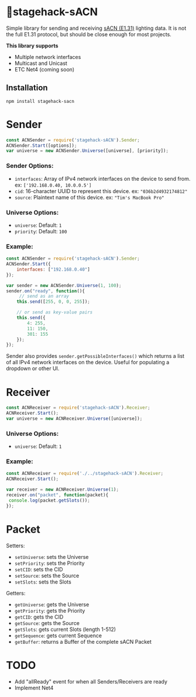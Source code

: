 # 🔌stagehack-sACN
Simple library for sending and receiving [sACN (E1.31)](https://tsp.esta.org/tsp/documents/docs/ANSI_E1-31-2018.pdf) lighting data. It is not the full E1.31 protocol, but should be close enough for most projects. 


**This library supports**
* Multiple network interfaces
* Multicast and Unicast
* ETC Net4 (coming soon)


## Installation
`npm install stagehack-sacn`



# Sender
```javascript
const ACNSender = require('stagehack-sACN').Sender;
ACNSender.Start([options]);
var universe = new ACNSender.Universe([universe], [priority]);
```
### Sender Options:
* `interfaces`: Array of IPv4 network interfaces on the device to send from. ex: `['192.168.0.40, 10.0.0.5']`
* `cid`: 16-character UUID to represent this device. ex: `"036b2d4932174812"`
* `source`: Plaintext name of this device. ex: `"Tim's MacBook Pro"`

### Universe Options:
* `universe`: Default: `1`
* `priority`: Default: `100`

### Example:
```javascript
const ACNSender = require('stagehack-sACN').Sender;
ACNSender.Start({
	interfaces: ["192.168.0.40"]
});

var sender = new ACNSender.Universe(1, 100);
sender.on("ready", function(){
	 // send as an array
	this.send([255, 0, 0, 255]);

	// or send as key-value pairs
	this.send({
	 	4: 255,
	 	11: 150,
	 	301: 155
	});
});
```

Sender also provides `sender.getPossibleInterfaces()` which returns a list of all IPv4 network interfaces on the device. Useful for populating a dropdown or other UI.



# Receiver
```javascript
const ACNReceiver = require('stagehack-sACN').Receiver;
ACNReceiver.Start();
var universe = new ACNReceiver.Universe([universe]);
```
### Universe Options:
* `universe`: Default: `1`

### Example:
```javascript
const ACNReceiver = require('./../stagehack-sACN').Receiver;
ACNReceiver.Start();

var receiver = new ACNReceiver.Universe(1);
receiver.on("packet", function(packet){
 console.log(packet.getSlots());
});
```



# Packet
Setters:
* `setUniverse`: sets the Universe
* `setPriority`: sets the Priority
* `setCID`: sets the CID
* `setSource`: sets the Source
* `setSlots`: sets the Slots

Getters:
* `getUniverse`: gets the Universe
* `getPriority`: gets the Priority
* `getCID`: gets the CID
* `getSource`: gets the Source
* `getSlots`: gets current Slots (length 1-512)
* `getSequence`: gets current Sequence
* `getBuffer`: returns a Buffer of the complete sACN Packet


# TODO
* Add "allReady" event for when all Senders/Receivers are ready
* Implement Net4
